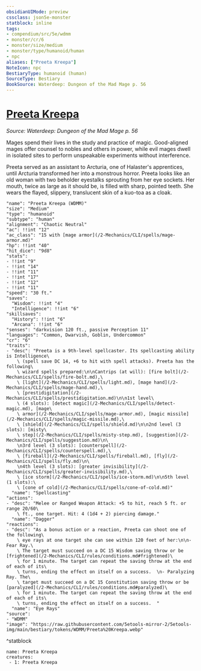 ```yaml
---
obsidianUIMode: preview
cssclass: json5e-monster
statblock: inline
tags:
- compendium/src/5e/wdmm
- monster/cr/6
- monster/size/medium
- monster/type/humanoid/human
- npc
aliases: ["Preeta Kreepa"]
NoteIcon: npc
BestiaryType: humanoid (human)
SourceType: Bestiary
BookSource: Waterdeep: Dungeon of the Mad Mage p. 56
---
```

# [Preeta Kreepa](2-Mechanics/CLI/bestiary/npc/preeta-kreepa-wdmm.md)
*Source: Waterdeep: Dungeon of the Mad Mage p. 56*  

Mages spend their lives in the study and practice of magic. Good-aligned mages offer counsel to nobles and others in power, while evil mages dwell in isolated sites to perform unspeakable experiments without interference.

Preeta served as an assistant to Arcturia, one of Halaster's apprentices, until Arcturia transformed her into a monstrous horror. Preeta looks like an old woman with two beholder eyestalks sprouting from her eye sockets. Her mouth, twice as large as it should be, is filled with sharp, pointed teeth. She wears the flayed, slippery, translucent skin of a kuo-toa as a cloak.

```statblock
"name": "Preeta Kreepa (WDMM)"
"size": "Medium"
"type": "humanoid"
"subtype": "human"
"alignment": "Chaotic Neutral"
"ac": !!int "12"
"ac_class": "15 with [mage armor](/2-Mechanics/CLI/spells/mage-armor.md)"
"hp": !!int "40"
"hit_dice": "9d8"
"stats":
- !!int "9"
- !!int "14"
- !!int "11"
- !!int "17"
- !!int "12"
- !!int "11"
"speed": "30 ft."
"saves":
  "Wisdom": !!int "4"
  "Intelligence": !!int "6"
"skillsaves":
  "History": !!int "6"
  "Arcana": !!int "6"
"senses": "darkvision 120 ft., passive Perception 11"
"languages": "Common, Dwarvish, Goblin, Undercommon"
"cr": "6"
"traits":
- "desc": "Preeta is a 9th-level spellcaster. Its spellcasting ability is Intelligence\
    \ (spell save DC 14, +6 to hit with spell attacks). Preeta has the following\
    \ wizard spells prepared:\n\nCantrips (at will): [fire bolt](/2-Mechanics/CLI/spells/fire-bolt.md),\
    \ [light](/2-Mechanics/CLI/spells/light.md), [mage hand](/2-Mechanics/CLI/spells/mage-hand.md),\
    \ [prestidigitation](/2-Mechanics/CLI/spells/prestidigitation.md)\n\n1st level\
    \ (4 slots): [detect magic](/2-Mechanics/CLI/spells/detect-magic.md), [mage\
    \ armor](/2-Mechanics/CLI/spells/mage-armor.md), [magic missile](/2-Mechanics/CLI/spells/magic-missile.md),\
    \ [shield](/2-Mechanics/CLI/spells/shield.md)\n\n2nd level (3 slots): [misty\
    \ step](/2-Mechanics/CLI/spells/misty-step.md), [suggestion](/2-Mechanics/CLI/spells/suggestion.md)\n\
    \n3rd level (3 slots): [counterspell](/2-Mechanics/CLI/spells/counterspell.md),\
    \ [fireball](/2-Mechanics/CLI/spells/fireball.md), [fly](/2-Mechanics/CLI/spells/fly.md)\n\
    \n4th level (3 slots): [greater invisibility](/2-Mechanics/CLI/spells/greater-invisibility.md),\
    \ [ice storm](/2-Mechanics/CLI/spells/ice-storm.md)\n\n5th level (1 slots):\
    \ [cone of cold](/2-Mechanics/CLI/spells/cone-of-cold.md)"
  "name": "Spellcasting"
"actions":
- "desc": "Melee or Ranged Weapon Attack: +5 to hit, reach 5 ft. or range 20/60\
    \ ft., one target. Hit: 4 (1d4 + 2) piercing damage."
  "name": "Dagger"
"reactions":
- "desc": "As a bonus action or a reaction, Preeta can shoot one of the following\
    \ eye rays at one target she can see within 120 feet of her:\n\n- Fear Ray.\
    \ The target must succeed on a DC 15 Wisdom saving throw or be [frightened](/2-Mechanics/CLI/rules/conditions.md#frightened)\
    \ for 1 minute. The target can repeat the saving throw at the end of each of its\
    \ turns, ending the effect on itself on a success.  \n- Paralyzing Ray. The\
    \ target must succeed on a DC 15 Constitution saving throw or be [paralyzed](/2-Mechanics/CLI/rules/conditions.md#paralyzed)\
    \ for 1 minute. The target can repeat the saving throw at the end of each of its\
    \ turns, ending the effect on itself on a success.  "
  "name": "Eye Rays"
"source":
- "WDMM"
"image": "https://raw.githubusercontent.com/5etools-mirror-2/5etools-img/main/bestiary/tokens/WDMM/Preeta%20Kreepa.webp"
```
^statblock

```encounter-table
name: Preeta Kreepa
creatures:
 - 1: Preeta Kreepa
```
